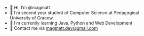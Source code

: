 - 👋 Hi, I’m @magmatt
- 👀 I’m second year student of Computer Science at Pedagogical University of Cracow.
- 🌱 I’m currently learning Java, Python and Web Development
- 📱 Contact me via magmatt.dev@gmail.com

<!---
magmatti/magmatti is a ✨ special ✨ repository because its `README.md` (this file) appears on your GitHub profile.
You can click the Preview link to take a look at your changes.
--->
